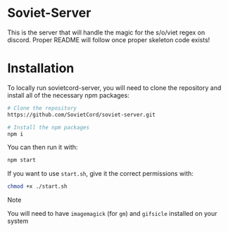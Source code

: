 # Soviet-Server

This is the server that will handle the magic for the s/o/viet regex on discord. Proper README will follow once proper skeleton code exists!

# Installation

To locally run sovietcord-server, you will need to clone the repository and install all of the necessary npm packages:
```sh
# Clone the repository
https://github.com/SovietCord/soviet-server.git

# Install the npm packages
npm i
```
You can then run it with:
```sh
npm start
```
If you want to use `start.sh`, give it the correct permissions with:
```sh
chmod +x ./start.sh
```
> [!NOTE]
> You will need to have `imagemagick` (for `gm`) and `gifsicle` installed on your system
